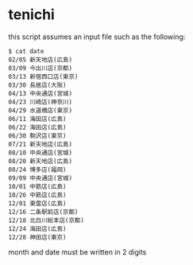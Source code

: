 tenichi
=======
this script assumes an input file such as the following:

```
$ cat date 
02/05 新天地店(広島)
03/09 今出川店(京都)
03/13 新宿西口店(東京)
03/30 長居店(大阪)
04/13 中央通店(宮城)
04/23 川崎店(神奈川)
04/29 水道橋店(東京)
06/11 海田店(広島)
06/22 海田店(広島)
06/30 駒沢店(東京)
07/21 新天地店(広島)
08/10 中央通店(宮城)
08/20 新天地店(広島)
08/24 博多店(福岡)
09/09 中央通店(宮城)
10/01 中筋店(広島)
10/26 中筋店(広島)
12/01 東雲店(広島)
12/16 二条駅前店(京都)
12/18 北白川総本店(京都)
12/24 海田店(広島)
12/28 神田店(東京)
```

month and date must be written in 2 digits
